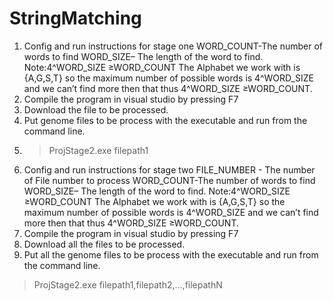 # StringMatching
1.	Config and run instructions for stage one
WORD_COUNT-The number of words to find
WORD_SIZE– The length of the word to find.
Note:4^WORD_SIZE ≥WORD_COUNT
The Alphabet we work with is {A,G,S,T} so the maximum number of possible words is 4^WORD_SIZE and we can’t find more then that thus 4^WORD_SIZE ≥WORD_COUNT.
2.	Compile the program in visual studio by pressing F7
3.	Download  the file to be processed.
4.	Put genome files to be process with the executable and run from the command line.
5.	>ProjStage2.exe filepath1
6.	Config and run instructions for stage two
FILE_NUMBER - The number of File number to process
WORD_COUNT-The number of words to find
WORD_SIZE– The length of the word to find.
Note:4^WORD_SIZE ≥WORD_COUNT
The Alphabet we work with is {A,G,S,T} so the maximum number of possible words is 4^WORD_SIZE and we can’t find more then that thus 4^WORD_SIZE ≥WORD_COUNT.
7.	Compile the program in visual studio by pressing F7
8.	Download all the files to be processed.
9.	Put all the genome files to be process with the executable and run from the command line.
>ProjStage2.exe filepath1,filepath2,…,filepathN
